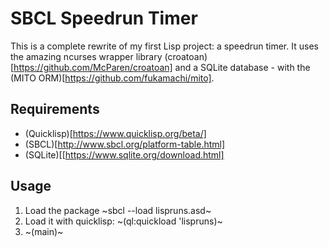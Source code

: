 # SBCL Speedrun Timer
This is a complete rewrite of my first Lisp project: a speedrun timer. It uses the amazing ncurses wrapper library (croatoan)[https://github.com/McParen/croatoan] and a SQLite database - with the (MITO ORM)[https://github.com/fukamachi/mito].

## Requirements
+ (Quicklisp)[https://www.quicklisp.org/beta/]
+ (SBCL)[http://www.sbcl.org/platform-table.html]
+ (SQLite)[[https://www.sqlite.org/download.html]

## Usage
1. Load the package ~sbcl --load lispruns.asd~
2. Load it with quicklisp: ~(ql:quickload 'lispruns)~
3. ~(main)~
